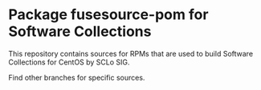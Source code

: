 # Package fusesource-pom for Software Collections

This repository contains sources for RPMs that are used
to build Software Collections for CentOS by SCLo SIG.

Find other branches for specific sources.
